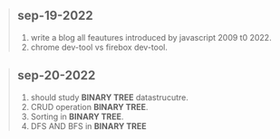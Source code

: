 > ## sep-19-2022
>1. write a blog all feautures introduced by javascript 2009 t0 2022.
> 2. chrome dev-tool vs firebox dev-tool.
   

> ## sep-20-2022 
> 1. should study **BINARY TREE** datastrucutre.
>2. CRUD operation **BINARY TREE**.
>3. Sorting in **BINARY TREE**.
>4. DFS AND BFS in **BINARY TREE**